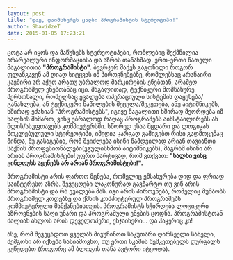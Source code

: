 ```yaml
---
layout: post
title: "დაე, დაიმსხვრეს ყალბი პროგრამისტის სტერეოტიპი!"
author: ShavidzeT
date: 2015-01-05 17:23:21
---
```

ცოტა არ იყოს და მაწუხებს სტერეოტიპები, რომლებიც შექმნილია არარეალური ინფორმაციისა და აზრის თანახმად. ერთ-ერთი ნათელი მაგალითია **"პროგრამისტი".** ბევრჯერ მაქვს გაგონილი როგორ ფლანგავენ ამ დიად სიტყვას იმ პიროვნებებზე, რომლებსაც არანაირი კავშირი არ აქვთ არათუ უბრალოდ მარკირების ენებთან, არამედ პროგრამულ ენებთანაც იცი. მაგალითად, ტექნიკური მომსახურე პერსონალი, რომელსაც ევალება ოპერაციული სისტემის დაყენება/განახლება, ან ტექნიკური ნაწილების შეცვლა/შეკეთება, ანუ აიტიშნიკებს, ხშირად ეძახიან "პროგრამისტებს", იგივე მაგალითი ხშირად მეორდება იმ ხალხის მიმართ, ვინც უბრალოდ რაღაც პროგრამებს აინსტაილირებს ან შლის/ასუფთავებს კომპიუტერსში. სწორედ ესაა მცდარი და ლოგიკას მოკლებულული სტერეოტიპი, იმედია კარგად გამიგებთ რისი გადმოცემაც მინდა, ნუ გასაგებია, რომ შეიძლება ისინი ნამდვილად არიან თავიანთი საქმის პროფესიონალები(ვგულისხმობ აიტიშნიკებს), მაგრამ ისინი არ არიან პროგრამისტები!
უფრო მარტივად, რომ ვთქვათ: **"ხალხი ვინც ვინდოუსს აყენებს არ არიან პროგრამისტები!".**

პროგრამისტი არის ფართო მცნება, რომელიც ემსახურება დიდ და ფრიად საინტერესო აზრს. შევეცდები ლაკონურად გავმარტო თუ ვინ არის პროგრამისტი და რა ევალება მას. იგი არის პიროვნება, რომელიც მუშაობს პროგრამულ კოდებზე და ქმნის კომპიუტერულ პროგრამებს კომპიუტერული მანქანებისთვის. პროგრამისტს სჭირდება ლოგიკური აზროვნების საღი უნარი და პროგრამული ენების ცოდნა. პროგრამისტთან ძალიან ახლოს არის დეველოპერი, ენჯაინერი... და ჰაკერიც კი!

ასე, რომ შევეცადოთ ყველას მივუჩინოთ საკუთარი ღირსეული სახელი, მემგონი არ იქნება სასიამოვნო, თუ ერთი სკამის შემკეთებელს დურგალს ვუწუდებთ (როგორც ამ ბლოგის თანა ავტორი იტყოდა).
